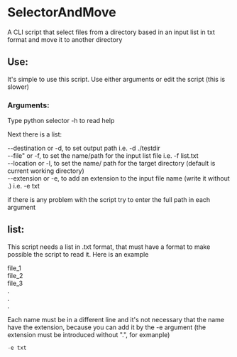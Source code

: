 # SelectorAndMove
A CLI script that select files from a directory based in an input list in txt format and move it to another directory

## Use:
It's simple to use this script. Use either arguments or edit the script (this is slower)

### Arguments:
Type python selector -h to read help

Next there is a list:

--destination or -d, to set output path i.e. -d ./testdir<br/>
--file" or -f, to set the name/path for the input list file i.e.  -f list.txt<br/>
--location or -l, to set the name/ path for the target directory (default is current working directory)<br/>
--extension or -e, to add an extension to the input file name (write it without .) i.e. -e txt<br/>

if there is any problem with the script try to enter the full path in each argument

## list:
This script needs a list in .txt format, that must have a format to make possible the script to read it. Here is an example<br/>


file_1<br/>
file_2<br/>
file_3<br/>
.<br/>
.<br/>
.<br/>


Each name must be in a different line and it's not necessary that the name have the extension, because you can add it by the -e argument (the extension must be introduced without ".", for exmanple)
```python 
-e txt
```
